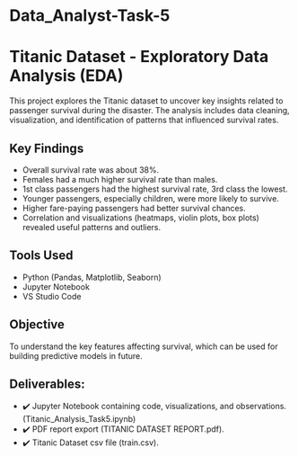 # Data_Analyst-Task-5
# Titanic Dataset - Exploratory Data Analysis (EDA)

This project explores the Titanic dataset to uncover key insights related to passenger survival during the disaster. The analysis includes data cleaning, visualization, and identification of patterns that influenced survival rates.

## Key Findings
- Overall survival rate was about 38%.
- Females had a much higher survival rate than males.
- 1st class passengers had the highest survival rate, 3rd class the lowest.
- Younger passengers, especially children, were more likely to survive.
- Higher fare-paying passengers had better survival chances.
- Correlation and visualizations (heatmaps, violin plots, box plots) revealed useful patterns and outliers.

## Tools Used
- Python (Pandas, Matplotlib, Seaborn)
- Jupyter Notebook
- VS Studio Code

## Objective
To understand the key features affecting survival, which can be used for building predictive models in future.

## Deliverables:
- ✔️ Jupyter Notebook containing code, visualizations, and observations. (Titanic_Analysis_Task5.ipynb)
- ✔️ PDF report export (TITANIC DATASET REPORT.pdf).
- ✔️ Titanic Dataset csv file (train.csv).

